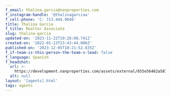 ```yaml
---
f_email: thalina.garcia@nanproperties.com
f_instagram-handle: '@thalinagarciaa'
f_cell-phone: 'C: 713.444.9046'
title: Thalina Garcia
f_title: Realtor Associate
slug: thalina-garcia
updated-on: '2023-11-22T19:28:08.741Z'
created-on: '2022-01-13T23:43:44.006Z'
published-on: '2023-12-05T18:21:52.835Z'
f_if-team-is-this-person-the-team-s-lead: false
f_language: Spanish
f_headshot:
  url: >-
    https://development.nanproperties.com/assets/external/655e56462a587375d624ce6c_cd165d644338ce6fdb56b2f46c3af522.webp
  alt: null
layout: '[agents].html'
tags: agents
---
```



